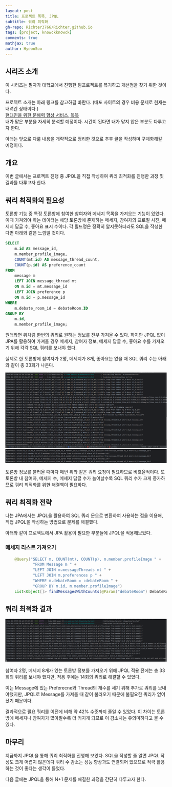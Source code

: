 ```yaml
---
layout: post
title: 프로젝트 똑똑, JPQL
subtitle: 쿼리 최적화
gh-repo: Richter3766/Richter.github.io
tags: [project, knowckknowck]
comments: true
mathjax: true
author: HyeonSoo
---
```


## 시리즈 소개

이 시리즈는 필자가 대학교에서 진행한 팀프로젝트를 복기하고 개선점을 찾기 위한 것이다.

프로젝트 소개는 아래 링크를 참고하길 바란다. (배포 사이트의 경우 비용 문제로 현재는 내려간 상태이다.)<br>
[현대인을 위한 문해력 향상 서비스, 똑똑](https://github.com/KnowckknowcK)<br>
내가 맡은 부분을 자세히 분석할 예정이다. 시간이 된다면 내가 맡지 않은 부분도 다루고자 한다.

아래는 앞으로 다룰 내용을 개략적으로 정리한 것으로 추후 글을 작성하며 구체화해갈 예정이다.

## 개요

이번 글에서는 프로젝트 진행 중 JPQL을 직접 작성하여 쿼리 최적화를 진행한 과정 및 결과를 다루고자 한다.

## 쿼리 최적화의 필요성

토론방 기능 중 특정 토론방에 참여한 참여자와 메세지 목록을 가져오는 기능이 있었다.
이때 가져와야 하는 데이터는 해당 토론방에 존재하는 메세지, 참여자의 프로질 사진, 메세지 답글 수, 좋아요 표시 수이다.
각 필드명은 정확히 알지못하더라도 SQL을 작성한다면 아래와 같은 느낌일 것이다.

```SQL
SELECT
    m.id AS message_id,
    m.member_profile_image,
    COUNT(mt.id) AS message_thread_count,
    COUNT(p.id) AS preference_count
FROM
    message m
    LEFT JOIN message_thread mt
    ON m.id = mt.message_id
    LEFT JOIN preference p
    ON m.id = p.message_id
WHERE
    m.debate_room_id = debateRoom.ID
GROUP BY
    m.id,
    m.member_profile_image;

```

원래라면 위처럼 한번의 쿼리로 원하는 정보를 전부 가져올 수 있다.
하지만 JPQL 없이 JPA를 활용하여 가져올 경우 메세지, 참여자 정보, 메세지 답글 수, 좋아요 수를 가져오기 위해 각각 SQL 쿼리를 보내야 했다.

실제로 한 토론방에 참여자가 2명, 메세지가 8개, 좋아요는 없을 때 SQL 쿼리 수는 아래와 같이 총 33회가 나온다.

![alt error](../assets/image/jpql/jpql_before1.png)
![alt error](../assets/image/jpql/jpql_before2.png)

토론방 정보를 불러올 때마다 매번 위와 같은 쿼리 요청이 필요하므로 비효율적이다.
또 토론방 내 참여자, 메세지 수, 메세지 답글 수가 늘어날수록 SQL 쿼리 수가 크게 증가하므로 쿼리 최적화를 위한 해결책이 필요하다.

## 쿼리 최적화 전략

나는 JPA에서는 JPQL을 활용하여 SQL 쿼리 문으로 변환하여 사용하는 점을 이용해, 직접 JPQL을 작성하는 방법으로 문제를 해결했다.

아래와 같이 프로젝트에서 JPA 활용이 필요한 부분들에 JPQL을 적용해보았다.

### 메세지 리스트 가져오기

```JAVA
    @Query("SELECT m, COUNT(mt), COUNT(p), m.member.profileImage " +
            "FROM Message m " +
            "LEFT JOIN m.messageThreads mt " +
            "LEFT JOIN m.preferences p " +
            "WHERE m.debateRoom = :debateRoom " +
            "GROUP BY m.id, m.member.profileImage")
    List<Object[]> findMessagesWithCounts(@Param("debateRoom") DebateRoom debateRoom);
```

## 쿼리 최적화 결과

![alt error](../assets/image/jpql/jpql_after.png)

참여자 2명, 메세지 8개가 있는 토론방 정보를 가져오기 위해 JPQL 적용 전에는 총 33회의 쿼리를 보내야 했지만, 적용 후에는 14회의 쿼리로 해결할 수 있었다.

이는 Message에 있는 Preferecne와 Thread의 개수를 세기 위해 추가로 쿼리를 보내야했지만, JPQL로 Message를 가져올 때 같이 불러오기 때문에 불필요한 쿼리가 없어졌기 때문이다.

결과적으로 필요 쿼리를 이전에 비해 약 42% 수준까지 줄일 수 있었다. 이 차이는 토론방에 메세지나 참여자가 많아질수록 더 커지게 되므로 이 감소치는 유의미하다고 볼 수 있다.

## 마무리

지금까지 JPQL을 통해 쿼리 최적화를 진행해 보았다.
SQL을 작성할 줄 알면 JPQL 작성도 크게 어렵지 않은데다 쿼리 수 감소는 성능 향상과도 연결되어 있으므로 적극 활용하는 것이 좋다는 생각이 들었다.

다음 글에는 JPQL을 통해 N+1 문제를 해결한 과정을 간단히 다루고자 한다.
